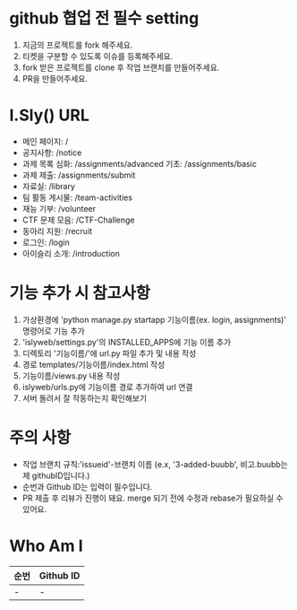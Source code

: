 # github 협업 전 필수 setting

1. 지금의 프로젝트를 fork 해주세요.
2. 티켓을 구분할 수 있도록 이슈를 등록해주세요.
3. fork 받은 프로젝트를 clone 후 작업 브랜치를 만들어주세요.
4. PR을 만들어주세요.

# I.Sly() URL 

- 메인 페이지: /
- 공지사항: /notice
- 과제 목록
    심화: /assignments/advanced
    기초: /assignments/basic
- 과제 제출: /assignments/submit
- 자료실: /library
- 팀 활동 게시물: /team-activities
- 재능 기부: /volunteer
- CTF 문제 모음: /CTF-Challenge
- 동아리 지원: /recruit
- 로그인: /login
- 아이슬리 소개: /introduction

# 기능 추가 시 참고사항

1. 가상환경에 'python manage.py startapp 기능이름(ex. login, assignments)' 명령어로 기능 추가
2. 'islyweb/settings.py'의 INSTALLED_APPS에 기능 이름 추가
3. 디렉토리 '기능이름/'에 url.py 파일 추가 및 내용 작성
4. 경로 templates/기능이름/index.html 작성
5. 기능이름/views.py 내용 작성
6. islyweb/urls.py에 기능이름 경로 추가하여 url 연결
7. 서버 돌려서 잘 작동하는지 확인해보기

# 주의 사항

- 작업 브랜치 규칙:'issueid'-브랜치 이름 (e.x, '3-added-buubb', 비고.buubb는 제 githubID입니다.)
- 순번과 Github ID는 입력이 필수입니다.
- PR 제출 후 리뷰가 진행이 돼요. merge 되기 전에 수정과 rebase가 필요하실 수 있어요.

# Who Am I

| 순번 | Github ID | 
| ---- | --------- |
| - | - |
